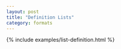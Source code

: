 ```yaml
---
layout: post
title: "Definition Lists"
category: formats
---
```


{% include examples/list-definition.html %}


